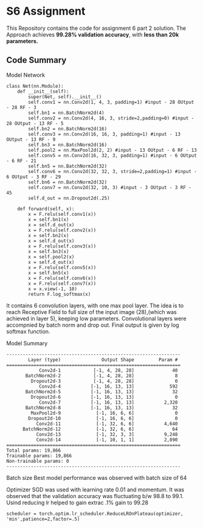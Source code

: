 # S6 Assignment

This Repository contains the code for assignment 6 part 2 solution.
The Approach achieves **99.28% validation accuracy**, with **less than 20k parameters.**

## Code Summary
Model Network
````
class Net(nn.Module):
    def __init__(self):
        super(Net, self).__init__()
        self.conv1 = nn.Conv2d(1, 4, 3, padding=1) #input - 28 OUtput - 28 RF - 3
        self.bn1 = nn.BatchNorm2d(4)
        self.conv2 = nn.Conv2d(4, 16, 3, stride=2,padding=0) #input - 28 OUtput - 13 RF - 5
        self.bn2 = nn.BatchNorm2d(16)
        self.conv3 = nn.Conv2d(16, 16, 3, padding=1) #input - 13 OUtput - 13 RF - 9
        self.bn3 = nn.BatchNorm2d(16)
        self.pool2 = nn.MaxPool2d(2, 2) #input - 13 OUtput - 6 RF - 13
        self.conv5 = nn.Conv2d(16, 32, 3, padding=1) #input - 6 OUtput - 6 RF - 21
        self.bn5 = nn.BatchNorm2d(32)
        self.conv6 = nn.Conv2d(32, 32, 3, stride=2,padding=1) #input - 6 OUtput - 3 RF - 29
        self.bn6 = nn.BatchNorm2d(32)
        self.conv7 = nn.Conv2d(32, 10, 3) #input - 3 OUtput - 3 RF - 45
        self.d_out = nn.Dropout2d(.25)

    def forward(self, x):
        x = F.relu(self.conv1(x))
        x = self.bn1(x)
        x = self.d_out(x)
        x = F.relu(self.conv2(x))
        x = self.bn2(x)
        x = self.d_out(x)
        x = F.relu(self.conv3(x))
        x = self.bn3(x)
        x = self.pool2(x)
        x = self.d_out(x)
        x = F.relu(self.conv5(x))
        x = self.bn5(x)
        x = F.relu(self.conv6(x))
        x = F.relu(self.conv7(x))
        x = x.view(-1, 10)
        return F.log_softmax(x)

````
It contains 6 convolution layers, with one max pool layer.
The idea is to reach Receptive Field to full size of the input image (28),(which was achieved in layer 5), keeping low parameters.
Convolutional layers were accompnied by batch norm and drop out. 
Final output is given by log softmax function.

Model Summary
````
----------------------------------------------------------------
        Layer (type)               Output Shape         Param #
================================================================
            Conv2d-1            [-1, 4, 28, 28]              40
       BatchNorm2d-2            [-1, 4, 28, 28]               8
         Dropout2d-3            [-1, 4, 28, 28]               0
            Conv2d-4           [-1, 16, 13, 13]             592
       BatchNorm2d-5           [-1, 16, 13, 13]              32
         Dropout2d-6           [-1, 16, 13, 13]               0
            Conv2d-7           [-1, 16, 13, 13]           2,320
       BatchNorm2d-8           [-1, 16, 13, 13]              32
         MaxPool2d-9             [-1, 16, 6, 6]               0
        Dropout2d-10             [-1, 16, 6, 6]               0
           Conv2d-11             [-1, 32, 6, 6]           4,640
      BatchNorm2d-12             [-1, 32, 6, 6]              64
           Conv2d-13             [-1, 32, 3, 3]           9,248
           Conv2d-14             [-1, 10, 1, 1]           2,890
================================================================
Total params: 19,866
Trainable params: 19,866
Non-trainable params: 0
----------------------------------------------------------------
````

Batch size 
Best model performance was observed with batch size of 64

Optimizer
SGD was used with learning rate 0.01 and momentum. It was observed that the validation accuracy was fluctuating b/w 98.8 to 99.1. Usind reducing lr helped to gain extrac .1% gain to 99.28
````
scheduler = torch.optim.lr_scheduler.ReduceLROnPlateau(optimizer, 'min',patience=2,factor=.5)
````
